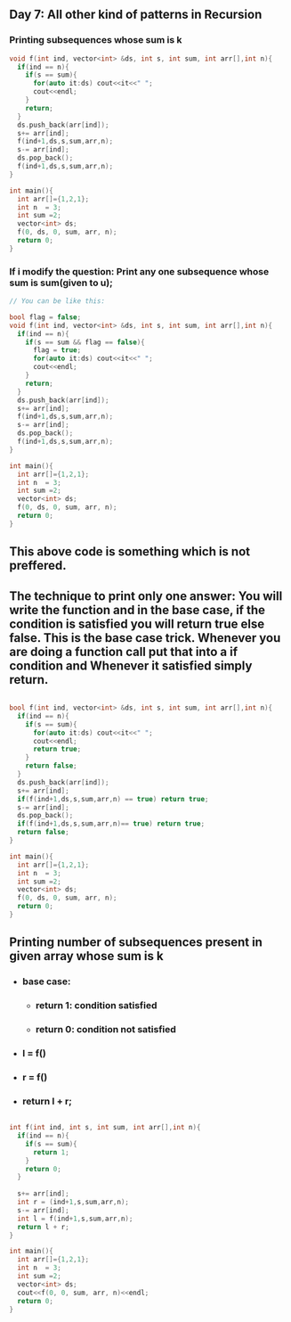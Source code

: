 ## Day 7: All other kind of patterns in Recursion
### Printing subsequences whose sum is k
```cpp
void f(int ind, vector<int> &ds, int s, int sum, int arr[],int n){
  if(ind == n){
    if(s == sum){
      for(auto it:ds) cout<<it<<" ";
      cout<<endl;
    }
    return;
  }
  ds.push_back(arr[ind]);
  s+= arr[ind];
  f(ind+1,ds,s,sum,arr,n);
  s-= arr[ind];
  ds.pop_back();
  f(ind+1,ds,s,sum,arr,n);
}

int main(){
  int arr[]={1,2,1};
  int n  = 3;
  int sum =2;
  vector<int> ds;
  f(0, ds, 0, sum, arr, n);
  return 0;
}
```
### If i modify the question: Print any one subsequence whose sum is sum(given to u);
```cpp
// You can be like this:

bool flag = false;
void f(int ind, vector<int> &ds, int s, int sum, int arr[],int n){
  if(ind == n){
    if(s == sum && flag == false){
      flag = true;
      for(auto it:ds) cout<<it<<" ";
      cout<<endl;
    }
    return;
  }
  ds.push_back(arr[ind]);
  s+= arr[ind];
  f(ind+1,ds,s,sum,arr,n);
  s-= arr[ind];
  ds.pop_back();
  f(ind+1,ds,s,sum,arr,n);
}

int main(){
  int arr[]={1,2,1};
  int n  = 3;
  int sum =2;
  vector<int> ds;
  f(0, ds, 0, sum, arr, n);
  return 0;
}
```
## This above code is something which is not preffered.
## The technique to print only one answer: You will write the function and in the base case, if the condition is satisfied you will return true else false. This is the base case trick. Whenever you are doing a function call put that into a if condition and Whenever it satisfied simply return.
```cpp

bool f(int ind, vector<int> &ds, int s, int sum, int arr[],int n){
  if(ind == n){
    if(s == sum){
      for(auto it:ds) cout<<it<<" ";
      cout<<endl;
      return true;
    }
    return false;
  }
  ds.push_back(arr[ind]);
  s+= arr[ind];
  if(f(ind+1,ds,s,sum,arr,n) == true) return true;
  s-= arr[ind];
  ds.pop_back();
  if(f(ind+1,ds,s,sum,arr,n)== true) return true;
  return false;
}

int main(){
  int arr[]={1,2,1};
  int n  = 3;
  int sum =2;
  vector<int> ds;
  f(0, ds, 0, sum, arr, n);
  return 0;
}
```

## Printing number of subsequences present in given array whose sum is k
- ### base case:
    - ### return 1: condition satisfied
    - ### return 0: condition not satisfied
- ### l = f()
- ### r = f()
- ### return l + r;

```cpp

int f(int ind, int s, int sum, int arr[],int n){
  if(ind == n){
    if(s == sum){
      return 1;
    }
    return 0;
  }
  
  s+= arr[ind];
  int r = (ind+1,s,sum,arr,n);
  s-= arr[ind];
  int l = f(ind+1,s,sum,arr,n);
  return l + r;
}

int main(){
  int arr[]={1,2,1};
  int n  = 3;
  int sum =2;
  vector<int> ds;
  cout<<f(0, 0, sum, arr, n)<<endl;
  return 0;
}
```